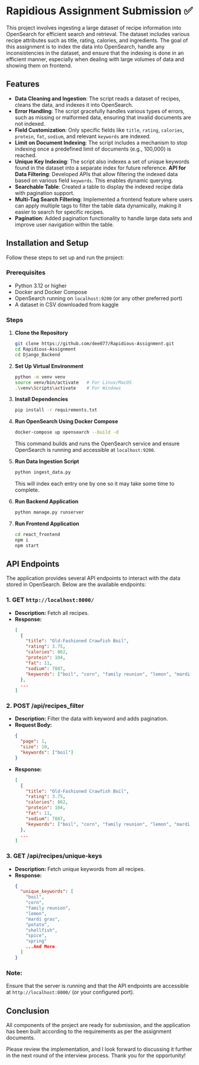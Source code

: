 # Rapidious Assignment Submission ✅

This project involves ingesting a large dataset of recipe information into OpenSearch for efficient search and retrieval. The dataset includes various recipe attributes such as title, rating, calories, and ingredients. The goal of this assignment is to index the data into OpenSearch, handle any inconsistencies in the dataset, and ensure that the indexing is done in an efficient manner, especially when dealing with large volumes of data and showing them on frontend.

## Features

- **Data Cleaning and Ingestion**: The script reads a dataset of recipes, cleans the data, and indexes it into OpenSearch.
- **Error Handling**: The script gracefully handles various types of errors, such as missing or malformed data, ensuring that invalid documents are not indexed.
- **Field Customization**: Only specific fields like `title`, `rating`, `calories`, `protein`, `fat`, `sodium`, and relevant `keywords` are indexed.
- **Limit on Document Indexing**: The script includes a mechanism to stop indexing once a predefined limit of documents (e.g., 100,000) is reached.
- **Unique Key Indexing**: The script also indexes a set of unique keywords found in the dataset into a separate index for future reference.
  **API for Data Filtering**: Developed APIs that allow filtering the indexed data based on various field `keywords`. This enables dynamic querying.
- **Searchable Table**: Created a table to display the indexed recipe data with pagination support.
- **Multi-Tag Search Filtering**: Implemented a frontend feature where users can apply multiple tags to filter the table data dynamically, making it easier to search for specific recipes.
- **Pagination**: Added pagination functionality to handle large data sets and improve user navigation within the table.

## Installation and Setup

Follow these steps to set up and run the project:

### Prerequisites

- Python 3.12 or higher
- Docker and Docker Compose
- OpenSearch running on `localhost:9200` (or any other preferred port)
- A dataset in CSV downloaded from kaggle

### Steps

1. **Clone the Repository**

   ```bash
   git clone https://github.com/dee077/Rapidious-Assignment.git
   cd Rapidious-Assignment
   cd Django_Backend
   ```

2. **Set Up Virtual Environment**

   ```bash
   python -m venv venv
   source venv/bin/activate   # For Linux/MacOS
   .\venv\Scripts\activate    # For Windows
   ```

3. **Install Dependencies**

   ```bash
   pip install -r requirements.txt
   ```

4. **Run OpenSearch Using Docker Compose**

   ```bash
   docker-compose up opensearch --build -d
   ```

   This command builds and runs the OpenSearch service and ensure OpenSearch is running and accessible at `localhost:9200`.

5. **Run Data Ingestion Script**

   ```bash
   python ingest_data.py
   ```
   This will index each entry one by one so it may take some time to complete.

6. **Run Backend Application**

   ```bash
   python manage.py runserver
   ```

7. **Run Frontend Application**
   ```bash
   cd react_frontend
   npm i
   npm start
   ```

## API Endpoints

The application provides several API endpoints to interact with the data stored in OpenSearch. Below are the available endpoints:

### 1. **GET `http://localhost:8000/`**

- **Description:** Fetch all recipes.
- **Response:**
  ```json
  [
    {
      "title": "Old-Fashioned Crawfish Boil",
      "rating": 3.75,
      "calories": 862,
      "protein": 104,
      "fat": 11,
      "sodium": 7887,
      "keywords": ["boil", "corn", "family reunion", "lemon", "mardi gras", "potato", "shellfish", "spice", "spring"]
    },
    ...
  ]
  ```

### 2. **POST /api/recipes_filter**

- **Description:** Filter the data with keyword and adds pagination.
- **Request Body:**
  ```json
  {
    "page": 1,
    "size": 10,
    "keywords": ["boil"]
  }
  ```
- **Response:**
  ```json
  [
    {
      "title": "Old-Fashioned Crawfish Boil",
      "rating": 3.75,
      "calories": 862,
      "protein": 104,
      "fat": 11,
      "sodium": 7887,
      "keywords": ["boil", "corn", "family reunion", "lemon", "mardi gras", "potato", "shellfish", "spice", "spring"]
    },
    ...
  ]
  ```

### 3. **GET /api/recipes/unique-keys**

- **Description:** Fetch unique keywords from all recipes.
- **Response:**
  ```json
  {
    "unique_keywords": [
      "boil",
      "corn",
      "family reunion",
      "lemon",
      "mardi gras",
      "potato",
      "shellfish",
      "spice",
      "spring"
      ...And More
    ]
  }
  ```

### Note:

Ensure that the server is running and that the API endpoints are accessible at `http://localhost:8000/` (or your configured port).

## Conclusion

All components of the project are ready for submission, and the application has been built according to the requirements as per the assignment documents. 

Please review the implementation, and I look forward to discussing it further in the next round of the interview process. Thank you for the opportunity!